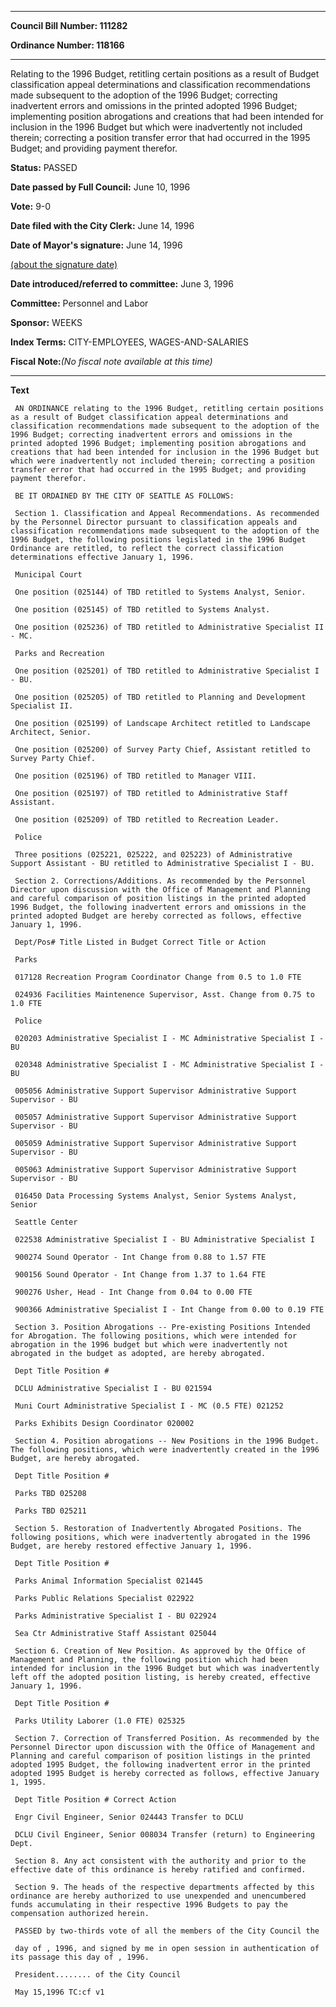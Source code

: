 

********

**Council Bill Number: 111282**
   
**Ordinance Number: 118166**
********

 Relating to the 1996 Budget, retitling certain positions as a result of Budget classification appeal determinations and classification recommendations made subsequent to the adoption of the 1996 Budget; correcting inadvertent errors and omissions in the printed adopted 1996 Budget; implementing position abrogations and creations that had been intended for inclusion in the 1996 Budget but which were inadvertently not included therein; correcting a position transfer error that had occurred in the 1995 Budget; and providing payment therefor.

**Status:** PASSED
   
**Date passed by Full Council:** June 10, 1996
   
**Vote:** 9-0
   
**Date filed with the City Clerk:** June 14, 1996
   
**Date of Mayor's signature:** June 14, 1996
   
[(about the signature date)](/~public/approvaldate.htm)
   
   
   
**Date introduced/referred to committee:** June 3, 1996
   
**Committee:** Personnel and Labor
   
**Sponsor:** WEEKS
   
   
**Index Terms:** CITY-EMPLOYEES, WAGES-AND-SALARIES

**Fiscal Note:**_(No fiscal note available at this time)_

********

**Text**
   
```
 AN ORDINANCE relating to the 1996 Budget, retitling certain positions as a result of Budget classification appeal determinations and classification recommendations made subsequent to the adoption of the 1996 Budget; correcting inadvertent errors and omissions in the printed adopted 1996 Budget; implementing position abrogations and creations that had been intended for inclusion in the 1996 Budget but which were inadvertently not included therein; correcting a position transfer error that had occurred in the 1995 Budget; and providing payment therefor.

 BE IT ORDAINED BY THE CITY OF SEATTLE AS FOLLOWS:

 Section 1. Classification and Appeal Recommendations. As recommended by the Personnel Director pursuant to classification appeals and classification recommendations made subsequent to the adoption of the 1996 Budget, the following positions legislated in the 1996 Budget Ordinance are retitled, to reflect the correct classification determinations effective January 1, 1996.

 Municipal Court

 One position (025144) of TBD retitled to Systems Analyst, Senior.

 One position (025145) of TBD retitled to Systems Analyst.

 One position (025236) of TBD retitled to Administrative Specialist II - MC.

 Parks and Recreation

 One position (025201) of TBD retitled to Administrative Specialist I - BU.

 One position (025205) of TBD retitled to Planning and Development Specialist II.

 One position (025199) of Landscape Architect retitled to Landscape Architect, Senior.

 One position (025200) of Survey Party Chief, Assistant retitled to Survey Party Chief.

 One position (025196) of TBD retitled to Manager VIII.

 One position (025197) of TBD retitled to Administrative Staff Assistant.

 One position (025209) of TBD retitled to Recreation Leader.

 Police

 Three positions (025221, 025222, and 025223) of Administrative Support Assistant - BU retitled to Administrative Specialist I - BU.

 Section 2. Corrections/Additions. As recommended by the Personnel Director upon discussion with the Office of Management and Planning and careful comparison of position listings in the printed adopted 1996 Budget, the following inadvertent errors and omissions in the printed adopted Budget are hereby corrected as follows, effective January 1, 1996.

 Dept/Pos# Title Listed in Budget Correct Title or Action

 Parks

 017128 Recreation Program Coordinator Change from 0.5 to 1.0 FTE

 024936 Facilities Maintenence Supervisor, Asst. Change from 0.75 to 1.0 FTE

 Police

 020203 Administrative Specialist I - MC Administrative Specialist I - BU

 020348 Administrative Specialist I - MC Administrative Specialist I - BU

 005056 Administrative Support Supervisor Administrative Support Supervisor - BU

 005057 Administrative Support Supervisor Administrative Support Supervisor - BU

 005059 Administrative Support Supervisor Administrative Support Supervisor - BU

 005063 Administrative Support Supervisor Administrative Support Supervisor - BU

 016450 Data Processing Systems Analyst, Senior Systems Analyst, Senior

 Seattle Center

 022538 Administrative Specialist I - BU Administrative Specialist I

 900274 Sound Operator - Int Change from 0.88 to 1.57 FTE

 900156 Sound Operator - Int Change from 1.37 to 1.64 FTE

 900276 Usher, Head - Int Change from 0.04 to 0.00 FTE

 900366 Administrative Specialist I - Int Change from 0.00 to 0.19 FTE

 Section 3. Position Abrogations -- Pre-existing Positions Intended for Abrogation. The following positions, which were intended for abrogation in the 1996 budget but which were inadvertently not abrogated in the budget as adopted, are hereby abrogated.

 Dept Title Position #

 DCLU Administrative Specialist I - BU 021594

 Muni Court Administrative Specialist I - MC (0.5 FTE) 021252

 Parks Exhibits Design Coordinator 020002

 Section 4. Position abrogations -- New Positions in the 1996 Budget. The following positions, which were inadvertently created in the 1996 Budget, are hereby abrogated.

 Dept Title Position #

 Parks TBD 025208

 Parks TBD 025211

 Section 5. Restoration of Inadvertently Abrogated Positions. The following positions, which were inadvertently abrogated in the 1996 Budget, are hereby restored effective January 1, 1996.

 Dept Title Position #

 Parks Animal Information Specialist 021445

 Parks Public Relations Specialist 022922

 Parks Administrative Specialist I - BU 022924

 Sea Ctr Administrative Staff Assistant 025044

 Section 6. Creation of New Position. As approved by the Office of Management and Planning, the following position which had been intended for inclusion in the 1996 Budget but which was inadvertently left off the adopted position listing, is hereby created, effective January 1, 1996.

 Dept Title Position #

 Parks Utility Laborer (1.0 FTE) 025325

 Section 7. Correction of Transferred Position. As recommended by the Personnel Director upon discussion with the Office of Management and Planning and careful comparison of position listings in the printed adopted 1995 Budget, the following inadvertent error in the printed adopted 1995 Budget is hereby corrected as follows, effective January 1, 1995.

 Dept Title Position # Correct Action

 Engr Civil Engineer, Senior 024443 Transfer to DCLU

 DCLU Civil Engineer, Senior 008034 Transfer (return) to Engineering Dept.

 Section 8. Any act consistent with the authority and prior to the effective date of this ordinance is hereby ratified and confirmed.

 Section 9. The heads of the respective departments affected by this ordinance are hereby authorized to use unexpended and unencumbered funds accumulating in their respective 1996 Budgets to pay the compensation authorized herein.

 PASSED by two-thirds vote of all the members of the City Council the

 day of , 1996, and signed by me in open session in authentication of its passage this day of , 1996.

 President........ of the City Council

 May 15,1996 TC:cf v1

```
